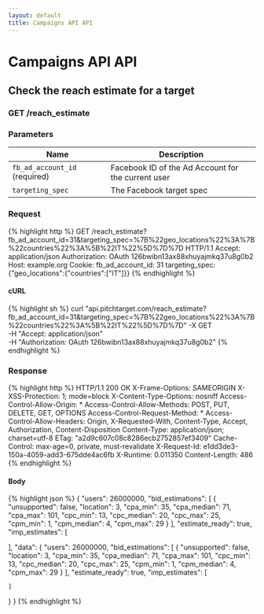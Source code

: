 ```yaml
---
layout: default
title: Campaigns API API
---
```


# Campaigns API API

## Check the reach estimate for a target

### GET /reach_estimate


### Parameters

Name | Description |
-----|-------------|
`fb_ad_account_id` (required) | Facebook ID of the Ad Account for the current user |
`targeting_spec`  | The Facebook target spec |

### Request

{% highlight http %}
GET /reach_estimate?fb_ad_account_id=31&amp;targeting_spec=%7B%22geo_locations%22%3A%7B%22countries%22%3A%5B%22IT%22%5D%7D%7D HTTP/1.1
Accept: application/json
Authorization: OAuth 126bwibn13ax88xhuyajmkq37u8g0b2
Host: example.org
Cookie: 
fb_ad_account_id: 31
targeting_spec: {"geo_locations":{"countries":["IT"]}}
{% endhighlight %}


#### cURL

{% highlight sh %}
curl "api.pitchtarget.com/reach_estimate?fb_ad_account_id=31&targeting_spec=%7B%22geo_locations%22%3A%7B%22countries%22%3A%5B%22IT%22%5D%7D%7D" -X GET \
	-H "Accept: application/json" \
	-H "Authorization: OAuth 126bwibn13ax88xhuyajmkq37u8g0b2"
{% endhighlight %}

### Response

{% highlight http %}
HTTP/1.1 200 OK
X-Frame-Options: SAMEORIGIN
X-XSS-Protection: 1; mode=block
X-Content-Type-Options: nosniff
Access-Control-Allow-Origin: *
Access-Control-Allow-Methods: POST, PUT, DELETE, GET, OPTIONS
Access-Control-Request-Method: *
Access-Control-Allow-Headers: Origin, X-Requested-With, Content-Type, Accept, Authorization, Content-Disposition
Content-Type: application/json; charset=utf-8
ETag: "a2d9c607c08c8286ecb2752857ef3409"
Cache-Control: max-age=0, private, must-revalidate
X-Request-Id: e1dd3de3-150a-4059-add3-675dde4ac6fb
X-Runtime: 0.011350
Content-Length: 486
{% endhighlight %}

#### Body

{% highlight json %}
{
  "users": 26000000,
  "bid_estimations": [
    {
      "unsupported": false,
      "location": 3,
      "cpa_min": 35,
      "cpa_median": 71,
      "cpa_max": 101,
      "cpc_min": 13,
      "cpc_median": 20,
      "cpc_max": 25,
      "cpm_min": 1,
      "cpm_median": 4,
      "cpm_max": 29
    }
  ],
  "estimate_ready": true,
  "imp_estimates": [

  ],
  "data": {
    "users": 26000000,
    "bid_estimations": [
      {
        "unsupported": false,
        "location": 3,
        "cpa_min": 35,
        "cpa_median": 71,
        "cpa_max": 101,
        "cpc_min": 13,
        "cpc_median": 20,
        "cpc_max": 25,
        "cpm_min": 1,
        "cpm_median": 4,
        "cpm_max": 29
      }
    ],
    "estimate_ready": true,
    "imp_estimates": [

    ]
  }
}
{% endhighlight %}

